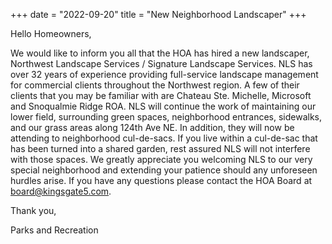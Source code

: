 +++
date = "2022-09-20"
title = "New Neighborhood Landscaper"
+++

Hello Homeowners,

We would like to inform you all that the HOA has hired a new landscaper, Northwest Landscape Services / Signature Landscape Services. NLS has over 32 years of experience providing full-service landscape management for commercial clients throughout the Northwest region. A few of their clients that you may be familiar with are Chateau Ste. Michelle, Microsoft and Snoqualmie Ridge ROA. NLS will continue the work of maintaining our lower field, surrounding green spaces, neighborhood entrances, sidewalks, and our grass areas along 124th Ave NE. In addition, they will now be attending to neighborhood cul-de-sacs. If you live within a cul-de-sac that has been turned into a shared garden, rest assured NLS will not interfere with those spaces. We greatly appreciate you welcoming NLS to our very special neighborhood and extending your patience should any unforeseen hurdles arise. If you have any questions please contact the HOA Board at <board@kingsgate5.com>.

Thank you,

Parks and Recreation

